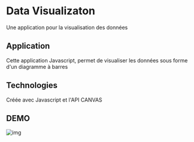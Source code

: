 # Data Visualizaton
Une application pour la visualisation des données

## Application
Cette application Javascript, permet de visualiser les données sous forme d'un diagramme à barres

## Technologies
Créée avec Javascript et l'API CANVAS

## DEMO
![img](https://user-images.githubusercontent.com/36522492/56282778-d94edb80-6107-11e9-96be-66c08d7be964.PNG)

